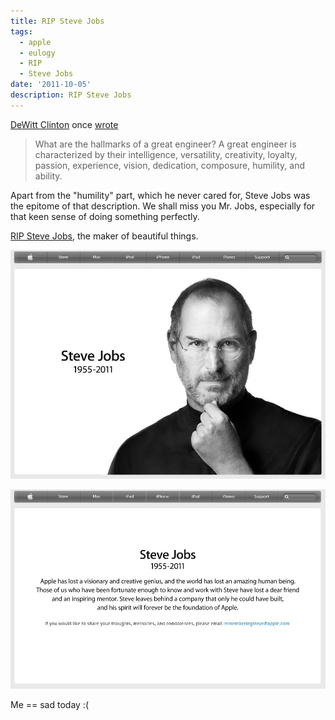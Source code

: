 ```yaml
---
title: RIP Steve Jobs
tags:
  - apple
  - eulogy
  - RIP
  - Steve Jobs
date: '2011-10-05'
description: RIP Steve Jobs
---
```


[DeWitt Clinton][0] once [wrote][1]

> What are the hallmarks of a great engineer? A great engineer is characterized by their intelligence, versatility, creativity, loyalty, passion, experience, vision, dedication, composure, humility, and ability.

Apart from the "humility" part, which he never cared for, Steve Jobs was the epitome of that description. We shall miss you Mr. Jobs, especially for that keen sense of doing something perfectly.

[RIP Steve Jobs][2], the maker of beautiful things.

[![](/images/steve-1.jpg)][3]

[![](/images/steve-2.jpg)][4]

Me == sad today :(


[0]: https://plus.google.com/117377434815709898403/posts
[1]: http://blog.unto.net/on_great_engineers_part_2/
[2]: http://www.apple.com/stevejobs/
[3]: http://blog.shiv.me/wp-content/uploads/2011/10/steve-1.jpg
[4]: http://blog.shiv.me/wp-content/uploads/2011/10/steve-2.jpg